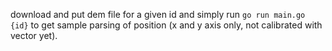 download and put dem file for a given id and simply run `go run main.go {id}` to get sample parsing of position (x and y axis only, not calibrated with vector yet).
